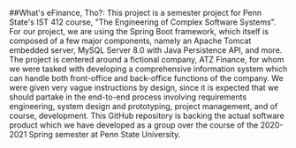##What's eFinance, Tho?:
This project is a semester project for Penn State's IST 412 course, "The Engineering of Complex Software Systems".  For our project, we are using the Spring Boot framework, which itself is composed of a few major components, namely an Apache Tomcat embedded server, MySQL Server 8.0 with Java Persistence API, and more.  The project is centered around a fictional company, ATZ Finance, for whom we were tasked with developing a comprehensive information system which can handle both front-office and back-office functions of the company.  We were given very vague instructions by design, since it is expected that we should partake in the end-to-end process involving requirements engineering, system design and prototyping, project management, and of course, development.  This GitHub repository is backing the actual software product which we have developed as a group over the course of the 2020-2021 Spring semester at Penn State University.
